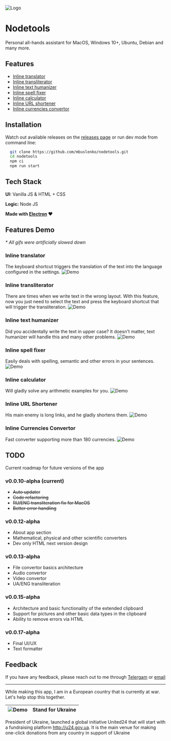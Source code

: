 ![Logo](https://i.imgur.com/omBZiP9.png)

# Nodetools

Personal all-hands assistant for MacOS, Windows 10+, Ubuntu, Debian and many more.

## Features

- [Inline translator](###-inline-translator)
- [Inline transliterator](###-inline-transliterator)
- [Inline text humanizer](###-inline-text-humanizer)
- [Inline spell fixer](###-inline-spell-fixer)
- [Inline calculator](###-inline-calculator)
- [Inline URL shortener](###-inline-url-shortener)
- [Inline currencies convertor](###-inline-currencies-convertor)

## Installation

Watch out available releases on the [releases page](https://github.com/mbuslenko/nodetools/releases)
or run dev mode from command line:

```bash
  git clone https://github.com/mbuslenko/nodetools.git
  cd nodetools
  npm ci
  npm run start
```

## Tech Stack

**UI:** Vanilla JS & HTML + CSS

**Logic:** Node JS

**Made with [Electron](https://www.electronjs.org/) ❤️**

## Features Demo

_\* All gifs were artificially slowed down_

### Inline translator

The keyboard shortcut triggers the translation of the text into the language configured in the settings.
![Demo](https://i.imgur.com/Pe34Qs3.gif)

### Inline transliterator

There are times when we write text in the wrong layout. With this feature, now you just need to select the text and press the keyboard shortcut that will trigger the transliteration.
![Demo](https://i.imgur.com/LqTHu5l.gif)

### Inline text humanizer

Did you accidentally write the text in upper case? It doesn't matter, text humanizer will handle this and many other problems.
![Demo](https://i.imgur.com/84FB2NC.gif)

### Inline spell fixer

Easily deals with spelling, semantic and other errors in your sentences.
![Demo](https://i.imgur.com/ocngKoh.gif)

### Inline calculator

Will gladly solve any arithmetic examples for you.
![Demo](https://i.imgur.com/xgdtewe.gif)

### Inline URL Shortener

His main enemy is long links, and he gladly shortens them.
![Demo](https://i.imgur.com/ymstnTI.gif)

### Inline Currencies Convertor

Fast converter supporting more than 180 currencies.
![Demo](https://i.imgur.com/HgSuvmS.gif)

## TODO

Current roadmap for future versions of the app

### v0.0.10-alpha (current)

- ~~Auto updater~~
- ~~Code refactoring~~
- ~~RU/ENG transliteration fix for MacOS~~
- ~~Better error handling~~

### v0.0.12-alpha

- About app section
- Mathematical, physical and other scientific converters
- Dev only HTML next version design

### v0.0.13-alpha

- File convertor basics architecture
- Audio convertor
- Video convertor
- UA/ENG transliteration

### v0.0.15-alpha

- Architecture and basic functionality of the extended clipboard
- Support for pictures and other basic data types in the clipboard
- Ability to remove errors via HTML

### v0.0.17-alpha

- Final UI/UX
- Text formatter

## Feedback

If you have any feedback, please reach out to me through [Telergam](https://t.me/mbuslenko) or [email](mailto:m.buslenko@gmail.com)

---

While making this app, I am in a European country that is currently at war. Let's help stop this together.

| ![Demo](https://i.imgur.com/PYEykm8.png) | Stand for Ukraine |
| :--------------------------------------: | :---------------: |

President of Ukraine, launched a global initiative United24 that will start with a fundraising platform http://u24.gov.ua. It is the main venue for making one-click donations from any country in support of Ukraine
